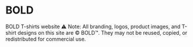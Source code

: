 # BOLD
BOLD T-shirts website
⚠️ Note: All branding, logos, product images, and T-shirt designs on this site are © BOLD™. They may not be reused, copied, or redistributed for commercial use.
